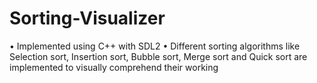 # Sorting-Visualizer
• Implemented using C++ with SDL2
• Different sorting algorithms like Selection sort, Insertion sort, Bubble sort, Merge sort and Quick sort are implemented to visually comprehend their working
